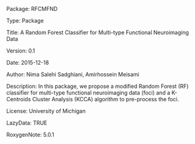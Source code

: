 Package: RFCMFND

Type: Package

Title: A Random Forest Classifier for Multi-type Functional Neuroimaging Data

Version: 0.1

Date: 2015-12-18

Author: Nima Salehi Sadghiani, Amirhossein Meisami

Description: In this package, we propose a modified Random Forest (RF) classifier for multi-type functional neuroimaging data (foci) and a K-Centroids Cluster Analysis (KCCA) algorithm to pre-process the foci.

License: University of Michigan

LazyData: TRUE

RoxygenNote: 5.0.1
